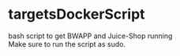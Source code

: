 # targetsDockerScript
bash script to get BWAPP and Juice-Shop running
<br>Make sure to run the script as sudo.</br> 
